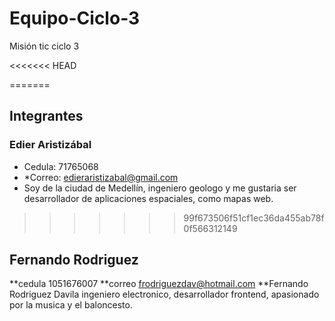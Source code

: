 # Equipo-Ciclo-3
Misión tic ciclo 3

<<<<<<< HEAD

=======
## Integrantes

### Edier Aristizábal
* Cedula: 71765068
* *Correo: edieraristizabal@gmail.com
* Soy de la ciudad de Medellín, ingeniero geologo y me gustaria ser desarrollador de aplicaciones espaciales, como mapas web.
>>>>>>> 99f673506f51cf1ec36da455ab78f0f566312149
## Fernando Rodriguez
**cedula 1051676007
**correo frodriguezdav@hotmail.com
**Fernando Rodriguez Davila ingeniero electronico, desarrollador frontend, apasionado por la musica y el baloncesto.
